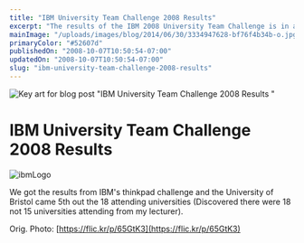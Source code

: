 ```yaml
---
title: "IBM University Team Challenge 2008 Results"
excerpt: "The results of the IBM 2008 University Team Challenge is in and.....*drum roll*...Bristol came 5th out of 18!"
mainImage: "/uploads/images/blog/2014/06/30/3334947628-bf76f4b34b-o.jpg"
primaryColor: "#52607d"
publishedOn: "2008-10-07T10:50:54-07:00"
updatedOn: "2008-10-07T10:50:54-07:00"
slug: "ibm-university-team-challenge-2008-results"
---
```

![Key art for blog post "IBM University Team Challenge 2008 Results "](/uploads/images/blog/2014/06/30/3334947628-bf76f4b34b-o.jpg)

# IBM University Team Challenge 2008 Results 

![ibmLogo](/uploads/images/blog/2009/08/ibmLogo.jpg)

We got the results from IBM's thinkpad challenge and the University of Bristol came 5th out the 18 attending universities (Discovered there were 18 not 15 universities attending from my lecturer).

Orig. Photo: [https://flic.kr/p/65GtK3](https://flic.kr/p/65GtK3)